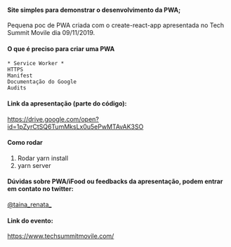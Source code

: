 #### Site simples para demonstrar o desenvolvimento da PWA;

Pequena poc de PWA criada com o create-react-app apresentada no Tech Summit Movile dia 09/11/2019.


#### O que é preciso para criar uma PWA
```
* Service Worker * 
HTTPS
Manifest
Documentação do Google
Audits
```

#### Link da apresentação (parte do código):
 https://drive.google.com/open?id=1pZyrCtSQ6TumMksLx0u5ePwMTAvAK3SO
 
 
#### Como rodar
1. Rodar yarn install
2. yarn server


#### Dúvidas sobre PWA/iFood ou feedbacks da apresentação, podem entrar em contato no twitter:
[@taina_renata_](https://twitter.com/taina_renata_)


#### Link do evento:
https://www.techsummitmovile.com/
